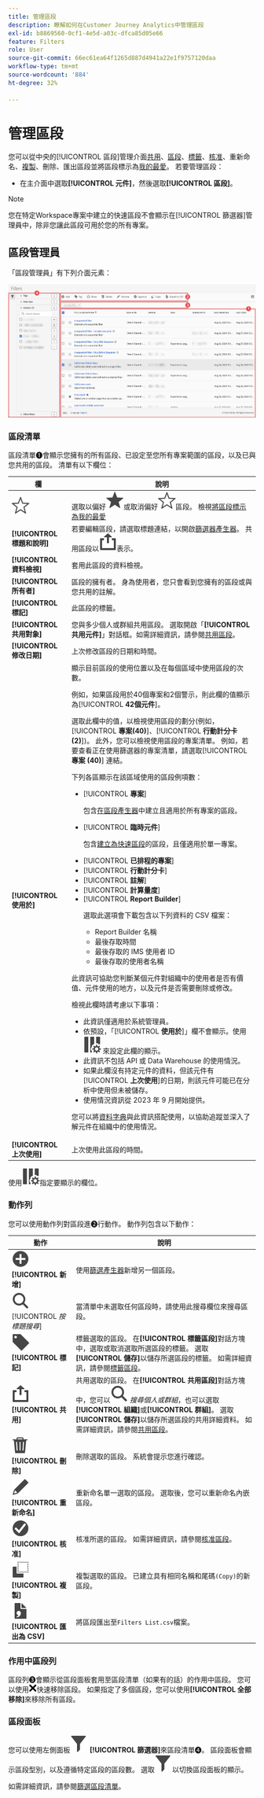 ```yaml
---
title: 管理區段
description: 瞭解如何在Customer Journey Analytics中管理區段
exl-id: b8869560-0cf1-4e5d-a03c-dfca85d05e66
feature: Filters
role: User
source-git-commit: 66ec61ea64f1265d887d4941a22e1f9757120daa
workflow-type: tm+mt
source-wordcount: '884'
ht-degree: 32%

---
```


# 管理區段


您可以從中央的[!UICONTROL 區段]管理介面[共用](filters-share.md)、[區段](filters-filter.md)、[標籤](filters-tag.md)、[核准](filters-approve.md)、重新命名、[複製](filters-copy.md)、刪除、匯出區段並將區段標示為[我的最愛](filters-favorite.md)。 若要管理區段：

* 在主介面中選取&#x200B;**[!UICONTROL 元件]**，然後選取&#x200B;**[!UICONTROL 區段]**。


>[!NOTE]
>
>您在特定Workspace專案中建立的快速區段不會顯示在[!UICONTROL 篩選器]管理員中，除非您讓此區段可用於您的所有專案。
>

## 區段管理員

「區段管理員」有下列介面元素：

![區段介面](assets/filters-manager.png)

### 區段清單

區段清單➊會顯示您擁有的所有區段、已設定至您所有專案範圍的區段，以及已與您共用的區段。 清單有以下欄位：

| 欄 | 說明 |
| --- | --- | 
| ![StarOutline](/help/assets/icons/StarOutline.svg) | 選取以偏好![Star](/help/assets/icons/Star.svg)或取消偏好![StarOutline](/help/assets/icons/StarOutline.svg)區段。 檢視[將區段標示為我的最愛](/help/components/filters/filters-favorite.md) |
| **[!UICONTROL 標題和說明]** | 若要編輯區段，請選取標題連結，以開啟[篩選器產生器](filter-builder.md)。 共用區段以![共用](/help/assets/icons/ShareAlt.svg)表示。 |
| **[!UICONTROL 資料檢視]** | 套用此區段的資料檢視。 |
| **[!UICONTROL 所有者]** | 區段的擁有者。 身為使用者，您只會看到您擁有的區段或與您共用的註解。 |
| **[!UICONTROL 標記]** | 此區段的標籤。 |
| **[!UICONTROL 共用對象]** | 您與多少個人或群組共用區段。 選取開啟「**[!UICONTROL 共用元件]**」對話框。如需詳細資訊，請參閱[共用區段](filters-share.md)。 |
| **[!UICONTROL 修改日期]** | 上次修改區段的日期和時間。 |
| **[!UICONTROL 使用於]** | 顯示目前區段的使用位置以及在每個區域中使用區段的次數。 <p>例如，如果區段用於40個專案和2個警示，則此欄的值顯示為&#x200B;[!UICONTROL **42個元件**]。</p> <p>選取此欄中的值，以檢視使用區段的劃分(例如，[!UICONTROL **專案(40)**]、[!UICONTROL **行動計分卡(2)**])。 此外，您可以檢視使用區段的專案清單。 例如，若要查看正在使用篩選器的專案清單，請選取&#x200B;[!UICONTROL **專案 (40)**] 連結。</p><p>下列各區顯示在該區域使用的區段例項數：</p>  <ul><li>[!UICONTROL **專案**]<p>包含[在區段產生器](/help/components/filters/filter-builder.md#)中建立且適用於所有專案的區段。</p></li><li>[!UICONTROL **臨時元件**]<p>包含[建立為快速區段](/help/components/filters/quick-filters.md)的區段，且僅適用於單一專案。</p></li><li>[!UICONTROL **已排程的專案**]</li><li>[!UICONTROL **行動計分卡**]</li><li>[!UICONTROL **註解**]</li><li>[!UICONTROL **計算量度**]</li><li>[!UICONTROL **Report Builder**]<p>選取此選項會下載包含以下列資料的 CSV 檔案：</p><ul><li>Report Builder 名稱</li><li>最後存取時間</li><li>最後存取的 IMS 使用者 ID</li><li>最後存取的使用者名稱</li></ul></li></ul><p>此資訊可協助您判斷某個元件對組織中的使用者是否有價值、元件使用的地方，以及元件是否需要刪除或修改。</p><p>檢視此欄時請考慮以下事項：</p><ul><li>此資訊僅適用於系統管理員。</li><li>依預設，「[!UICONTROL **使用於**]」欄不會顯示。使用 ![ColumnSetting](/help/assets/icons/ColumnSetting.svg) 來設定此欄的顯示。</li><li>此資訊不包括 API 或 Data Warehouse 的使用情況。</li><li>如果此欄沒有持定元件的資料，但該元件有&#x200B;[!UICONTROL **上次使用**]&#x200B;的日期，則該元件可能已在分析中使用但未被儲存。</li><li>使用情況資訊從 2023 年 9 月開始提供。</li></ul><p>您可以將[資料字典](/help/components/data-dictionary/data-dictionary-overview.md)與此資訊搭配使用，以協助追蹤並深入了解元件在組織中的使用情況。</p> |
| **[!UICONTROL 上次使用]** | 上次使用此區段的時間。 |

使用![ColumnSetting](/help/assets/icons/ColumnSetting.svg)指定要顯示的欄位。

### 動作列

您可以使用動作列對區段進➋行動作。 動作列包含以下動作：

| 動作 | 說明 |
|---|---|
| ![AddCircle](/help/assets/icons/AddCircle.svg) **[!UICONTROL 新增]** | 使用[篩選產生器](filter-builder.md)新增另一個區段。 |
| ![搜尋](/help/assets/icons/Search.svg) [!UICONTROL *按標題搜尋*] | 當清單中未選取任何區段時，請使用此搜尋欄位來搜尋區段。 |
| ![Label](/help/assets/icons/Label.svg)**[!UICONTROL 標記]** | 標籤選取的區段。 在&#x200B;**[!UICONTROL 標籤區段]**&#x200B;對話方塊中，選取或取消選取所選區段的標籤。 選取&#x200B;**[!UICONTROL 儲存]**&#x200B;以儲存所選區段的標籤。 如需詳細資訊，請參閱[標籤區段](/help/components/filters/filters-tag.md)。 |
| ![Share](/help/assets/icons/ShareAlt.svg)**[!UICONTROL 共用]** | 共用選取的區段。 在&#x200B;**[!UICONTROL 共用區段]**&#x200B;對話方塊中，您可以![搜尋](/help/assets/icons/Search.svg) *搜尋個人或群組*，也可以選取&#x200B;**[!UICONTROL 組織]**&#x200B;或&#x200B;**[!UICONTROL 群組]**。 選取&#x200B;**[!UICONTROL 儲存]**&#x200B;以儲存所選區段的共用詳細資料。 如需詳細資訊，請參閱[共用區段](filters-share.md)。 |
| ![Delete](/help/assets/icons/Delete.svg)**[!UICONTROL 刪除]** | 刪除選取的區段。 系統會提示您進行確認。 |
| ![編輯](/help/assets/icons/Edit.svg) **[!UICONTROL 重新命名]** | 重新命名單一選取的區段。 選取後，您可以重新命名內嵌區段。 |
| ![CheckmarkCircle](/help/assets/icons/CheckmarkCircle.svg) **[!UICONTROL 核准]** | 核准所選的區段。 如需詳細資訊，請參閱[核准區段](filters-approve.md)。 |
| ![複製](/help/assets/icons/Copy.svg)  **[!UICONTROL 複製]** | 複製選取的區段。 已建立具有相同名稱和尾碼`(Copy)`的新區段。 |
| ![FileCSV](/help/assets/icons/FileCSV.svg) **[!UICONTROL 匯出為 CSV]** | 將區段匯出至`Filters List.csv`檔案。 |

### 作用中區段列

區段列➌會顯示從區段面板套用至區段清單（如果有的話）的作用中區段。 您可以使用![CrossSize75](/help/assets/icons/CrossSize75.svg)快速移除區段。 如果指定了多個區段，您可以使用&#x200B;**[!UICONTROL 全部移除]**&#x200B;來移除所有區段。

### 區段面板

您可以使用左側面板![區段](/help/assets/icons/Filter.svg) **[!UICONTROL 篩選器]**&#x200B;來區段清單➍。 區段面板會顯示區段型別，以及遵循特定區段的區段數。 選取![區段](/help/assets/icons/Filter.svg)以切換區段面板的顯示。

如需詳細資訊，請參閱[篩選區段清單](filters-filter.md)。
